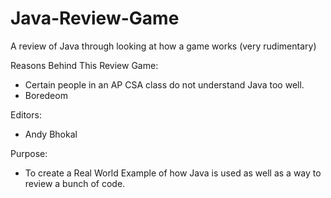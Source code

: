 # Java-Review-Game
A review of Java through looking at how a game works (very rudimentary)

Reasons Behind This Review Game:
  - Certain people in an AP CSA class do not understand Java too well.
  - Boredeom
  
Editors:
  - Andy Bhokal

Purpose:
  - To create a Real World Example of how Java is used as well as a way to  review a bunch of code.
